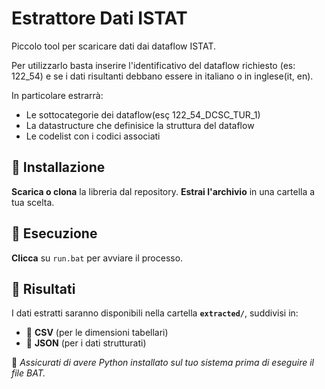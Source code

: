 # Estrattore Dati ISTAT

Piccolo tool per scaricare dati dai dataflow ISTAT.

Per utilizzarlo basta inserire l'identificativo del dataflow richiesto (es: 122_54) e se i dati risultanti debbano essere in italiano o in inglese(it, en).

In particolare estrarrà:

- Le sottocategorie dei dataflow(esç 122_54_DCSC_TUR_1)
- La datastructure che definisice la struttura del dataflow
- Le codelist con i codici associati

## 🔽 Installazione

**Scarica o clona** la libreria dal repository.
**Estrai l'archivio** in una cartella a tua scelta.

## 🚀 Esecuzione

**Clicca** su `run.bat` per avviare il processo.

## 📂 Risultati

I dati estratti saranno disponibili nella cartella **`extracted/`**, suddivisi in:

- 📄 **CSV** (per le dimensioni tabellari)
- 📝 **JSON** (per i dati strutturati)

📢 _Assicurati di avere Python installato sul tuo sistema prima di eseguire il file BAT._

